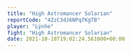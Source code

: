 ```yaml
---
title: "High Astromancer Solarian"
reportCode: "4ZzC3dJ6NPqfKgTB"
player: "Lÿnhe"
fight: "High Astromancer Solarian"
date: 2021-10-18T19:02:24.561000+00:00
---
```

